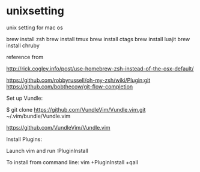 # unixsetting
unix setting for mac os

brew install zsh
brew install tmux
brew install ctags
brew install luajit
brew install chruby

reference from


http://rick.cogley.info/post/use-homebrew-zsh-instead-of-the-osx-default/

https://github.com/robbyrussell/oh-my-zsh/wiki/Plugin:git
https://github.com/bobthecow/git-flow-completion


Set up Vundle:

$ git clone https://github.com/VundleVim/Vundle.vim.git ~/.vim/bundle/Vundle.vim

https://github.com/VundleVim/Vundle.vim


Install Plugins:

Launch vim and run :PluginInstall

To install from command line: vim +PluginInstall +qall


